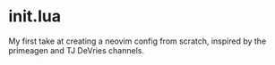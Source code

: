 # init.lua

My first take at creating a neovim config from scratch, inspired by the primeagen and TJ DeVries channels. 
